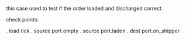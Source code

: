 this case used to test if the order loaded and discharged correct.

check points:

. load tick
. source port.empty
. source port.laden
. dest port.on_shipper